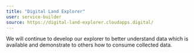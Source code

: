 ```yaml
---
title: "Digital Land Explorer"
user: service-builder
source: https://digital-land-explorer.cloudapps.digital/
---
```


We will continue to develop our explorer to better understand data which is available and demonstrate to others how to consume collected data. 